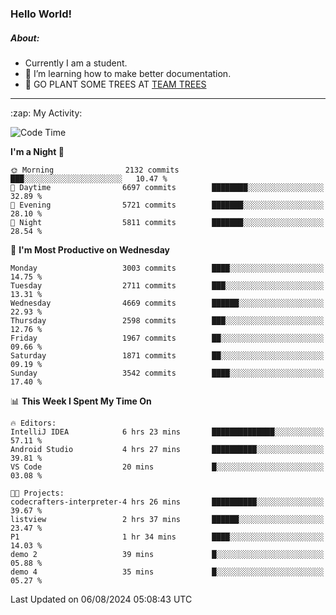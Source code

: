 ### Hello World!

##### About:
- Currently I am a student.
- 🌱 I’m learning how to make better documentation.
- 🌱 GO PLANT SOME TREES AT [TEAM TREES](https://teamtrees.org/)

---
  <summary>:zap: My Activity:</summary>
  
<!--START_SECTION:waka-->
![Code Time](http://img.shields.io/badge/Code%20Time-1%2C388%20hrs%2037%20mins-blue)

**I'm a Night 🦉** 

```text
🌞 Morning                2132 commits        ███░░░░░░░░░░░░░░░░░░░░░░   10.47 % 
🌆 Daytime                6697 commits        ████████░░░░░░░░░░░░░░░░░   32.89 % 
🌃 Evening                5721 commits        ███████░░░░░░░░░░░░░░░░░░   28.10 % 
🌙 Night                  5811 commits        ███████░░░░░░░░░░░░░░░░░░   28.54 % 
```
📅 **I'm Most Productive on Wednesday** 

```text
Monday                   3003 commits        ████░░░░░░░░░░░░░░░░░░░░░   14.75 % 
Tuesday                  2711 commits        ███░░░░░░░░░░░░░░░░░░░░░░   13.31 % 
Wednesday                4669 commits        ██████░░░░░░░░░░░░░░░░░░░   22.93 % 
Thursday                 2598 commits        ███░░░░░░░░░░░░░░░░░░░░░░   12.76 % 
Friday                   1967 commits        ██░░░░░░░░░░░░░░░░░░░░░░░   09.66 % 
Saturday                 1871 commits        ██░░░░░░░░░░░░░░░░░░░░░░░   09.19 % 
Sunday                   3542 commits        ████░░░░░░░░░░░░░░░░░░░░░   17.40 % 
```


📊 **This Week I Spent My Time On** 

```text
🔥 Editors: 
IntelliJ IDEA            6 hrs 23 mins       ██████████████░░░░░░░░░░░   57.11 % 
Android Studio           4 hrs 27 mins       ██████████░░░░░░░░░░░░░░░   39.81 % 
VS Code                  20 mins             █░░░░░░░░░░░░░░░░░░░░░░░░   03.08 % 

🐱‍💻 Projects: 
codecrafters-interpreter-4 hrs 26 mins       ██████████░░░░░░░░░░░░░░░   39.67 % 
listview                 2 hrs 37 mins       ██████░░░░░░░░░░░░░░░░░░░   23.47 % 
P1                       1 hr 34 mins        ████░░░░░░░░░░░░░░░░░░░░░   14.03 % 
demo 2                   39 mins             █░░░░░░░░░░░░░░░░░░░░░░░░   05.88 % 
demo 4                   35 mins             █░░░░░░░░░░░░░░░░░░░░░░░░   05.27 % 
```


 Last Updated on 06/08/2024 05:08:43 UTC
<!--END_SECTION:waka-->
